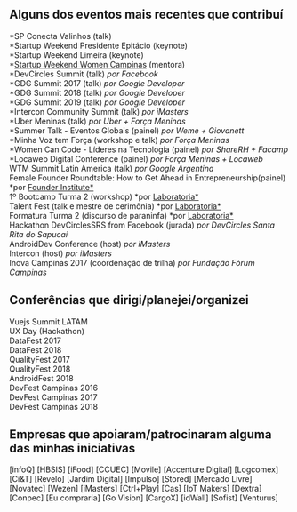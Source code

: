 ## Alguns dos eventos mais recentes que contribuí

*SP Conecta Valinhos (talk) <br />
*Startup Weekend Presidente Epitácio (keynote) <br />
*Startup Weekend Limeira (keynote) <br />
*[Startup Weekend Women Campinas](http://communities.techstars.com/brazil/campinas/startup-weekend/14053) (mentora) <br />
*DevCircles Summit (talk) *por Facebook* <br />
*GDG Summit 2017 (talk) *por Google Developer* <br />
*GDG Summit 2018 (talk) *por Google Developer* <br />
*GDG Summit 2019 (talk) *por Google Developer* <br />
*Intercon Community Summit (talk) *por iMasters* <br />
*Uber Meninas (talk) *por Uber + Força Meninas* <br />
*Summer Talk - Eventos Globais (painel) *por Weme + Giovanett* <br />
*Minha Voz tem Força (workshop e talk) *por Força Meninas* <br />
*Women Can Code - Líderes na Tecnologia (painel) *por ShareRH + Facamp* <br />
*Locaweb Digital Conference (painel) *por Força Meninas + Locaweb* <br />
WTM Summit Latin America (talk) *por Google Argentina* <br />
Female Founder Roundtable: How to Get Ahead in Entrepreneurship(painel) *por [Founder Institute*](https://fi.co/event/183352-campinas-founder-hotseat-pitch-your-idea-to-city-startup-experts) <br />
1º Bootcamp Turma 2 (workshop) *por [Laboratoria*](https://www.laboratoria.la/br) <br />
Talent Fest (talk e mestre de cerimônia) *por [Laboratoria*](https://www.laboratoria.la/br) <br />
Formatura Turma 2 (discurso de paraninfa) *por [Laboratoria*](https://www.laboratoria.la/br) <br />
Hackathon DevCirclesSRS from Facebook (jurada) *por DevCircles Santa Rita do Sapucaí* <br />
AndroidDev Conference (host) *por iMasters* <br />
Intercon (host) *por iMasters* <br />
Inova Campinas 2017 (coordenação de trilha) *por Fundação Fórum Campinas* <br />

## Conferências que dirigi/planejei/organizei

Vuejs Summit LATAM <br />
UX Day (Hackathon) <br />
DataFest 2017 <br />
DataFest 2018 <br />
QualityFest 2017 <br />
QualityFest 2018 <br />
AndroidFest 2018 <br />
DevFest Campinas 2016 <br />
DevFest Campinas 2017 <br />
DevFest Campinas 2018 <br />

## Empresas que apoiaram/patrocinaram alguma das minhas iniciativas

[infoQ] 
[HBSIS] 
[iFood] 
[CCUEC] 
[Movile] 
[Accenture Digital] 
[Logcomex] 
[Ci&T] 
[Revelo] 
[Jardim Digital] 
[Impulso] 
[Stored] 
[Mercado Livre] 
[Novatec] 
[Wezen] 
[iMasters] 
[Ctrl+Play] 
[Cas] 
[IoT Makers] 
[Dextra] 
[Conpec] 
[Eu compraria] 
[Go Vision] 
[CargoX] 
[idWall] 
[Sofist] 
[Venturus] 
